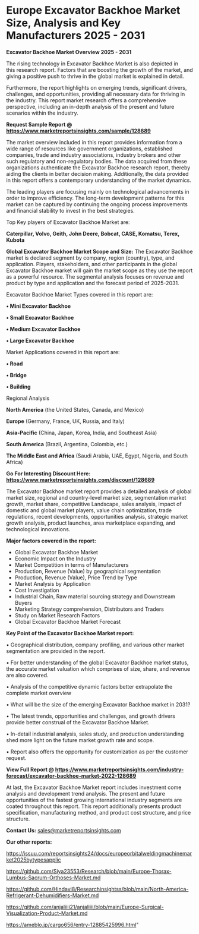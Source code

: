 # Europe Excavator Backhoe Market Size, Analysis and Key Manufacturers 2025 - 2031

<Strong> Excavator Backhoe Market Overview 2025 - 2031</strong>

The rising technology in Excavator Backhoe Market is also depicted in this research report. Factors that are boosting the growth of the market, and giving a positive push to thrive in the global market is explained in detail.

Furthermore, the report highlights on emerging trends, significant drivers, challenges, and opportunities, providing all necessary data for thriving in the industry. This report market research offers a comprehensive perspective, including an in-depth analysis of the present and future scenarios within the industry.

<strong>Request Sample Report @ <a href=https://www.marketreportsinsights.com/sample/128689>https://www.marketreportsinsights.com/sample/128689</a></strong>

The market overview included in this report provides information from a wide range of resources like government organizations, established companies, trade and industry associations, industry brokers and other such regulatory and non-regulatory bodies. The data acquired from these organizations authenticate the Excavator Backhoe research report, thereby aiding the clients in better decision making. Additionally, the data provided in this report offers a contemporary understanding of the market dynamics.

The leading players are focusing mainly on technological advancements in order to improve efficiency. The long-term development patterns for this market can be captured by continuing the ongoing process improvements and financial stability to invest in the best strategies.

Top Key players of Excavator Backhoe Market are:

<strong>Caterpillar, Volvo, Geith, John Deere, Bobcat, CASE, Komatsu, Terex, Kubota</strong>

<strong><b>Global Excavator Backhoe Market Scope and Size:</b></strong>
The Excavator Backhoe market is declared segment by company, region (country), type, and application. Players, stakeholders, and other participants in the global Excavator Backhoe market will gain the market scope as they use the report as a powerful resource. The segmental analysis focuses on revenue and product by type and application and the forecast period of 2025-2031.

Excavator Backhoe Market Types covered in this report are:

<strong>• Mini Excavator Backhoe

• Small Excavator Backhoe

• Medium Excavator Backhoe

• Large Excavator Backhoe</strong>

Market Applications covered in this report are:

<strong>• Road

• Bridge

• Building</strong> 

Regional Analysis

<strong>North America</strong> (the United States, Canada, and Mexico)

<strong>Europe</strong> (Germany, France, UK, Russia, and Italy)

<strong>Asia-Pacific</strong> (China, Japan, Korea, India, and Southeast Asia)

<strong>South America</strong> (Brazil, Argentina, Colombia, etc.)

<strong>The Middle East and Africa</strong> (Saudi Arabia, UAE, Egypt, Nigeria, and South Africa)

<strong>Go For Interesting Discount Here: <a href=https://www.marketreportsinsights.com/discount/128689>https://www.marketreportsinsights.com/discount/128689</a></strong>

The Excavator Backhoe market report provides a detailed analysis of global market size, regional and country-level market size, segmentation market growth, market share, competitive Landscape, sales analysis, impact of domestic and global market players, value chain optimization, trade regulations, recent developments, opportunities analysis, strategic market growth analysis, product launches, area marketplace expanding, and technological innovations.

<strong><b>Major factors covered in the report:</b></strong>
<ul>
  <li>Global Excavator Backhoe Market </li>
  <li>Economic Impact on the Industry</li>
  <li>Market Competition in terms of Manufacturers</li>
  <li>Production, Revenue (Value) by geographical segmentation</li>
  <li>Production, Revenue (Value), Price Trend by Type</li>
  <li>Market Analysis by Application</li>
  <li>Cost Investigation</li>
  <li>Industrial Chain, Raw material sourcing strategy and Downstream Buyers</li>
  <li>Marketing Strategy comprehension, Distributors and Traders</li>
  <li>Study on Market Research Factors</li>
  <li>Global Excavator Backhoe Market Forecast</li>
</ul>

<strong><b>Key Point of the Excavator Backhoe Market report:</b></strong>

• Geographical distribution, company profiling, and various other market segmentation are provided in the report.

• For better understanding of the global Excavator Backhoe market status, the accurate market valuation which comprises of size, share, and revenue are also covered.

• Analysis of the competitive dynamic factors better extrapolate the complete market overview

• What will be the size of the emerging Excavator Backhoe market in 2031?

• The latest trends, opportunities and challenges, and growth drivers provide better construal of the Excavator Backhoe Market.

• In-detail industrial analysis, sales study, and production understanding shed more light on the future market growth rate and scope.

• Report also offers the opportunity for customization as per the customer request.

<strong><b>View Full Report @ <a href=https://www.marketreportsinsights.com/industry-forecast/excavator-backhoe-market-2022-128689>https://www.marketreportsinsights.com/industry-forecast/excavator-backhoe-market-2022-128689</a></b></strong>


At last, the Excavator Backhoe Market report includes investment come analysis and development trend analysis. The present and future opportunities of the fastest growing international industry segments are coated throughout this report. This report additionally presents product specification, manufacturing method, and product cost structure, and price structure.

<strong>Contact Us:</strong>
sales@marketreportsinsights.com

<strong>Our other reports:</strong>

<a href=https://issuu.com/reportsinsights24/docs/europeorbitalweldingmachinemarket2025bytypesapplic>https://issuu.com/reportsinsights24/docs/europeorbitalweldingmachinemarket2025bytypesapplic</a>

<a href=https://github.com/Siya23553/Research/blob/main/Europe-Thorax-Lumbus-Sacrum-Orthoses-Market.md>https://github.com/Siya23553/Research/blob/main/Europe-Thorax-Lumbus-Sacrum-Orthoses-Market.md</a>

<a href=https://github.com/Hindavi8/Researchinsightss/blob/main/North-America-Refrigerant-Dehumidifiers-Market.md>https://github.com/Hindavi8/Researchinsightss/blob/main/North-America-Refrigerant-Dehumidifiers-Market.md</a>

<a href=https://github.com/anjaliiii21/anjaliiii/blob/main/Europe-Surgical-Visualization-Product-Market.md>https://github.com/anjaliiii21/anjaliiii/blob/main/Europe-Surgical-Visualization-Product-Market.md</a>

<a href=https://ameblo.jp/cargo656/entry-12885425996.html>https://ameblo.jp/cargo656/entry-12885425996.html</a>"

